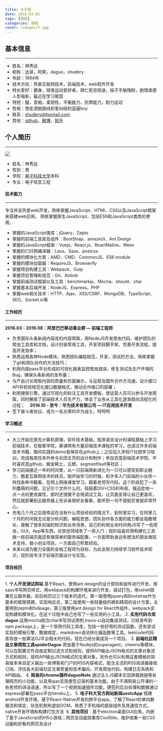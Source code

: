 ```yaml
---
title: 关于我
date: 2016-03-01
tags: [随笔]
categories: 随笔
cover: /images/5.jpg
---
```

## **基本信息**
***

- 姓名：林秀达
- 昵称：达哥，阿笑，daguo，shudery
- 年龄：1994年
- 技术方向：热衷互联网技术，前端技术，web软件开发
- 特长爱好：健身，球类运动爱好者，拜仁死忠球迷，段子手脑残粉，剧情类感人型电影，最近在学习做菜
- 特短：腿，音痴，柔韧性，平衡能力，抗寒能力，耐力运动
- 性格：想走洒脱路线却爱纠结的逗逼boy
- 联系：[shudery@foxmail.com](mailto:shudery@foxmail.com)
- 其他：[github](https://github.com/shudery)，[微博](http://weibo.com/u/2250284282?refer_flag=1001030101_&is_all=1)，[知乎](https://www.zhihu.com/people/lin-xiu-da)

<!--more-->

## **个人简历**
***

![](/images/about.jpg)

- 姓名：林秀达
- 性别：男
- 学校：[电子科技大学](http://www.uestc.edu.cn/)本科
- 专业：电子信息工程

#### **技术能力**
***

专注并且热爱web开发，熟练掌握JavaScript、HTMl、CSS以及JavaScript框架来搭建web应用。
熟练掌握原生JavaScript，包括ES6和JavaScript类库的使用。
- 掌握的JavaScript类库：jQuery、Zepto
- 掌握的前端工具库及组件：BootStrap、amazeUI、Ant Design
- 掌握的JavaScript框架：Vuejs、React.js、ReactNative、Weex
- 掌握的CSS预编译器：Less、Sass、postcss
- 掌握的模块化方案：AMD、CMD、CommonJS、ES6 module
- 掌握的模块加载器：RequireJS、Browserify
- 掌握项目构建工具：Webpack、Gulp
- 掌握项目管理和规范：Git、Airbnb
- 掌握前端测试框架以及工具：benchmarkjs、Mocha、should、chai
- 掌握基本后端开发：NodeJS、Express、PHP
- 掌握web相关技术：HTTP、Ajax、XSS/CSRF、MongoDB、TypeScript、SEO、Socket.io等

#### **工作经历**
***

**2016.03 - 2016.08：阿里巴巴移动事业群 — 前端工程师**
- 负责国际头条新闻内容库的内容爬取，用NodeJS开发爬虫代码，维护团队的爬虫工具库和文档，设计封装常用工具，开发项目脚手架，完善开发流程，提高开发效率；
- 熟悉运用各种Node模块，熟悉团队编程规范，开发，测试的方法，熟练掌握了git和团队协作的方法技巧；
- 利用内部pass平台形成的可视化报表监控爬虫错误，修复测试及生产环境的Bug，确保头条新闻的发布量；
- 与产品讨论爬取内容的质量和页面展示，与运营及国外合作方沟通，设计接口API并校验规范化接口数据格式，推动合作接口的部署； 
- 利用搜索引擎，通过可视化的标注工具开发模板，使运营人员可以参与开发爬取，同时解放了前端技术人员生产力，体会了业务从工具化逐渐趋向流程化的过程； 
 
**2016.10 - 至今：华为技术有限公司 — IT应用技术开发**
- 签下奋斗者协议，成为一名光荣的华为战士，呵呵呵


#### **学习概述**
***

- 大三开始在原先计算机原理，软件技术基础，程序语言设计的课程基础上学习前端技术，在极客学院，慕课网有大量前端技术课程的学习，也读过许多前端技术书籍，期间实践的demo皆保存在github上；之后加入学校IT社团学习培训，完成每周任务外参与社团主页的设计和制作；参加百度前端技术学院，平时喜欢逛github，掘金稀土，云栖，segmentfault等社区；
- 学习前端接近一年的时间里，从一只前端萌新进化为一只可以感受到职业魅力，酷爱互联网技术的砖员。刚开始学习的时候，和许多入门前端的小伙伴一样找各种书籍看，在网上网络课堂学习，跟着老师写代码，这个阶段犯了一系列蠢萌的问题，忘记引个文件什么的，捣鼓着DIV+CSS的布局，强迫症地一点一点的更改属性，那时还很傻不会用调试工具，让页面变得让自己更喜欢，然后就部署到云服务器上告诉亲朋好友看看，能听到一句不错挺厉害就非常开心。
- 充电几个月之后很幸运在没有什么项目经验的情况下，到阿里实习，在阿里几个月的时间我无论是分析问题，编程思想，团队协作各方面的能力都呈指数增长，接触了很多前端的知识和业务场景，自己的利用业余时间用JS写了一些爬虫，GUI，App等东西，对其他领域有了一些入门；现阶段喜欢用构建化工具做一些前端页面还有做简单的服务端配置，一方面帮助身边有想法的朋友做技术支持，做小创业项目，一方面自己积累经验。
- 未来以成为能力全面的全栈工程师为目标，为此会努力持续学习软件技术知识，现阶段专注于前端页面设计与实现。


#### **项目经历**
***

1. **个人开发测试网站**
基于React，使用ant design的设计原则和组件进行开发，用sass书写网页样式，用webpack的构建环境来进行开发，调试打包，用xshell部署在云服务器，前后经历过三个版本的迭代，第一版使用jquery和Bootstrap作为基本的框架搭建，实现响应式，第二版使用一些轻量级的裤和精简的设计方案，主要用到zepto和fullpage，第三版使用ant design for React作组件，webpack实现构建和模块化。在这个过程中自己也写了一些实用的小工具。
2. **实用代码仓库daguo**
运用mocha配合chai书写测试用例,travis-ci自动集成测试，已经发布到npm package上，是一个常用代码工具库，包括一些好用的测试函数，还有尝试实现的模板引擎，数据绑定，markdown语法转化器函数等工具。leetcode代码库存放一些算法OJ平台相关的代码，现在已经分离成另一个项目。
3. **前端社区精品文章爬取工具spiderDaguo**
爬虫基于Nodejs的superagent，cheerio等模块，可以在配置文件自由定制过滤方式和规则，提供API输出JSON格式的文章对象滤方式和规则，提供API输出JSON格式的文章对象，另外也可以利用这套模板的简易版本来自定义输出一些博客和门户的RSS内容格式，配合主流的RSS阅读器接收订阅，评估各大前端社区文章质量和技术偏向，开发爬虫代码，构建日志系统和API路由。
4. **简易的chrome插件daguoNote**
通过注入JS脚本实现屏蔽跳链等处理网页的小功能，以及用ajax实现便签记录的基本功能，由于不满网易公开课的一些老师的讲话语速，所以写了一个视频加速插件功能，便签的后台处理和数据通过express部署在pass平台heroku上。
5. **电子科大官方网站新闻uestcApp**
搭建android开发环境，基于React-Native开发的跨平台app，了解了React的单向数据流和绑定，状态机制和虚拟DOM，熟悉了手机端的底层组件及其通信方式，native开发环境和构建打包方法 
6. **其他项目**：基于electron桌面GUI应用，内嵌了基于JavaScript的H5小游戏；网页及动画效果库CoolSite，维护收集一些CSS动画和好看的网页及设计




